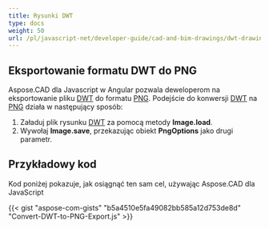 ```yaml
---
title: Rysunki DWT
type: docs
weight: 50
url: /pl/javascript-net/developer-guide/cad-and-bim-drawings/dwt-drawings/
---
```


## **Eksportowanie formatu DWT do PNG**

Aspose.CAD dla Javascript w Angular pozwala deweloperom na eksportowanie pliku [DWT](https://docs.fileformat.com/cad/dwt/) do formatu [PNG](https://docs.fileformat.com/image/png/).
Podejście do konwersji [DWT](https://docs.fileformat.com/cad/dwt/) na [PNG](https://docs.fileformat.com/image/png/) działa w następujący sposób:

1. Załaduj plik rysunku [DWT](https://docs.fileformat.com/cad/dwt/) za pomocą metody **Image.load**.
1. Wywołaj **Image.save**, przekazując obiekt **PngOptions** jako drugi parametr.

## Przykładowy kod

Kod poniżej pokazuje, jak osiągnąć ten sam cel, używając Aspose.CAD dla JavaScript

{{< gist "aspose-com-gists" "b5a4510e5fa49082bb585a12d753de8d" "Convert-DWT-to-PNG-Export.js" >}}
